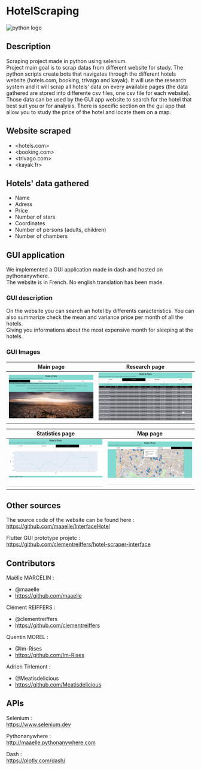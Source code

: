 # HotelScraping

![python logo](https://img.shields.io/badge/Python-3776AB?style=for-the-badge&logo=python&logoColor=white)  

## Description

Scraping project made in python using selenium.  
Project main goal is to scrap datas from different website for study.
The python scripts create bots that navigates through the different hotels website (hotels.com, booking, trivago and kayak). It will use the research system and it will scrap all hotels' data on every available pages (the data gathered are stored into differente csv files, one csv file for each website).  
Those data can be used by the GUI app website to search for the hotel that best suit you or for analysis.
There is specific section on the gui app that allow you to study the price of the hotel and locate them on a map.

## Website scraped

- <hotels.com>
- <booking.com>
- <trivago.com>
- <kayak.fr>

## Hotels' data gathered

- Name
- Adress
- Price
- Number of stars
- Coordinates
- Number of persons (adults, children)
- Number of chambers

## GUI application

We implemented a GUI application made in dash and hosted on pythonanywhere.  
The website is in French. No english translation has been made.

### GUI description

On the website you can search an hotel by differents caracteristics. You can also summarize check the mean and variance price per month of all the hotels.  
Giving you informations about the most expensive month for sleeping at the hotels.

### GUI Images

| Main page | Research page |
| --- | --- |
| ![Image1](Readme_files/image1.png) | ![Image2](Readme_files/image2.png) |

| Statistics page | Map page |
| --- | --- |
| ![Image3](Readme_files/image3.png) | ![Image4](Readme_files/image4.png) |

## Other sources

The source code of the website can be found here :  
<https://github.com/maaelle/InterfaceHotel>

Flutter GUI prototype projetc :  
<https://github.com/clementreiffers/hotel-scraper-interface>

## Contributors

Maëlle MARCELIN :  

- @maaelle
- <https://github.com/maaelle>

Clément REIFFERS :

- @clementreiffers
- <https://github.com/clementreiffers>

Quentin MOREL :

- @Im-Rises
- <https://github.com/Im-Rises>

Adrien Tirlemont :

- @Meatisdelicious
- <https://github.com/Meatisdelicious>

## APIs

Selenium :  
<https://www.selenium.dev>

Pythonanywhere :  
<http://maaelle.pythonanywhere.com>

Dash :  
<https://plotly.com/dash/>